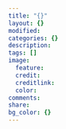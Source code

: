 ```yaml
---
title: "{}"
layout: {}
modified: 
categories: {}
description: 
tags: []
image:
  feature: 
  credit: 
  creditlink: 
  color: 
comments: 
share: 
bg_color: {}
---
```


